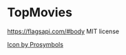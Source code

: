 # TopMovies

https://flagsapi.com/#body
MIT license

<a href="https://www.freepik.com/icon/video-player_777242#fromView=search&term=movie&page=1&position=8">Icon by Prosymbols</a>
